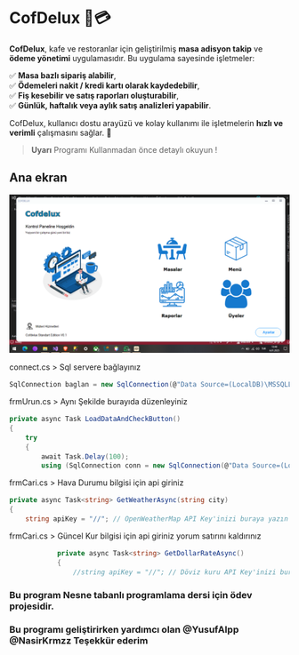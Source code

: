 # CofDelux 🏪💳

**CofDelux**, kafe ve restoranlar için geliştirilmiş **masa adisyon takip** ve **ödeme yönetimi** uygulamasıdır. Bu uygulama sayesinde işletmeler:

✅ **Masa bazlı sipariş alabilir**,  
✅ **Ödemeleri nakit / kredi kartı olarak kaydedebilir**,  
✅ **Fiş kesebilir ve satış raporları oluşturabilir**,  
✅ **Günlük, haftalık veya aylık satış analizleri yapabilir**.  

CofDelux, kullanıcı dostu arayüzü ve kolay kullanımı ile işletmelerin **hızlı ve verimli** çalışmasını sağlar. 🚀  

> **Uyarı**
> Programı Kullanmadan önce detaylı okuyun !


## Ana ekran
![Home](https://raw.githubusercontent.com/onurgncode/Cofdelux_v01/refs/heads/main/Resimler/Ekran_Al%C4%B1nt%C4%B1s%C4%B12.PNG)

connect.cs > Sql servere bağlayınız 
```csharp
SqlConnection baglan = new SqlConnection(@"Data Source=(LocalDB)\MSSQLLocalDB;AttachDbFilename=|DataDirectory|\Database1.mdf;Integrated Security=True;");
```
frmUrun.cs > Aynı Şekilde burayıda düzenleyiniz
```csharp
private async Task LoadDataAndCheckButton()
{
    try
    {
        await Task.Delay(100);
        using (SqlConnection conn = new SqlConnection(@"Data Source=(LocalDB)\MSSQLLocalDB;AttachDbFilename=|DataDirectory|\Database1.mdf;Integrated Security=True;"))
```
frmCari.cs > Hava Durumu bilgisi için api giriniz
```csharp
private async Task<string> GetWeatherAsync(string city)
{
    string apiKey = "//"; // OpenWeatherMap API Key'inizi buraya yazın
```
frmCari.cs > Güncel Kur bilgisi için api giriniz yorum satırını kaldırınız
```csharp
            private async Task<string> GetDollarRateAsync()
            {
                //string apiKey = "//"; // Döviz kuru API Key'inizi buraya yazın
```



### **Bu program Nesne tabanlı programlama dersi için ödev projesidir.**
### **Bu programı geliştirirken yardımcı olan @YusufAIpp @NasirKrmzz Teşekkür ederim**
